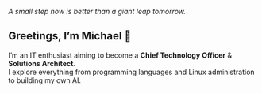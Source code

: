 *A small step now is better than a giant leap tomorrow.*
## Greetings, I’m Michael 👋
I’m an IT enthusiast aiming to become a **Chief Technology Officer** & **Solutions Architect**.  
I explore everything from programming languages and Linux administration to building my own AI.



<!--
**ShevchenkoMikhail/ShevchenkoMikhail** is a ✨ _special_ ✨ repository because its `README.md` (this file) appears on your GitHub profile.

Here are some ideas to get you started:

- 🔭 I’m currently working on ...
- 🌱 I’m currently learning ...
- 👯 I’m looking to collaborate on ...
- 🤔 I’m looking for help with ...
- 💬 Ask me about ...
- 📫 How to reach me: ...
- 😄 Pronouns: ...
- ⚡ Fun fact: ...
-->
